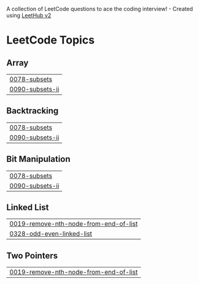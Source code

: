A collection of LeetCode questions to ace the coding interview! - Created using [LeetHub v2](https://github.com/arunbhardwaj/LeetHub-2.0)
<!---LeetCode Topics Start-->
# LeetCode Topics
## Array
|  |
| ------- |
| [0078-subsets](https://github.com/ChanduR20/DSA-problems/tree/master/0078-subsets) |
| [0090-subsets-ii](https://github.com/ChanduR20/DSA-problems/tree/master/0090-subsets-ii) |
## Backtracking
|  |
| ------- |
| [0078-subsets](https://github.com/ChanduR20/DSA-problems/tree/master/0078-subsets) |
| [0090-subsets-ii](https://github.com/ChanduR20/DSA-problems/tree/master/0090-subsets-ii) |
## Bit Manipulation
|  |
| ------- |
| [0078-subsets](https://github.com/ChanduR20/DSA-problems/tree/master/0078-subsets) |
| [0090-subsets-ii](https://github.com/ChanduR20/DSA-problems/tree/master/0090-subsets-ii) |
## Linked List
|  |
| ------- |
| [0019-remove-nth-node-from-end-of-list](https://github.com/ChanduR20/DSA-problems/tree/master/0019-remove-nth-node-from-end-of-list) |
| [0328-odd-even-linked-list](https://github.com/ChanduR20/DSA-problems/tree/master/0328-odd-even-linked-list) |
## Two Pointers
|  |
| ------- |
| [0019-remove-nth-node-from-end-of-list](https://github.com/ChanduR20/DSA-problems/tree/master/0019-remove-nth-node-from-end-of-list) |
<!---LeetCode Topics End-->